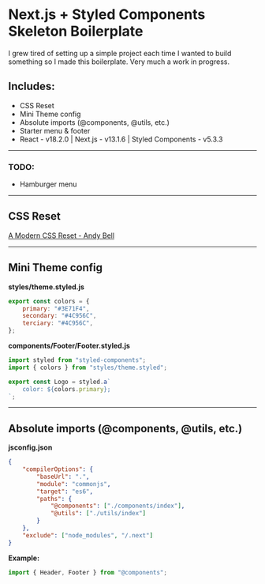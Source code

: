 # Next.js + Styled Components Skeleton Boilerplate

I grew tired of setting up a simple project each time I wanted to build something so I made this boilerplate. Very much a work in progress.

## **Includes:**

- CSS Reset
- Mini Theme config
- Absolute imports (@components, @utils, etc.)
- Starter menu & footer
- React - v18.2.0 | Next.js - v13.1.6 | Styled Components - v5.3.3

---

### **TODO:**

- Hamburger menu

---

<h2>CSS Reset</h2>
<a href="https://hankchizljaw.com/wrote/a-modern-css-reset/">
    A Modern CSS Reset - Andy Bell
</a>
<hr />
<h2>Mini Theme config</h2>

**styles/theme.styled.js**

```js
export const colors = {
	primary: "#3E71F4",
	secondary: "#4C956C",
	terciary: "#4C956C",
};
```

**components/Footer/Footer.styled.js**

```js
import styled from "styled-components";
import { colors } from "styles/theme.styled";

export const Logo = styled.a`
	color: ${colors.primary};
`;
```

<hr />

<h2>Absolute imports (@components, @utils, etc.)</h2>

**jsconfig.json**

```json
{
	"compilerOptions": {
		"baseUrl": ".",
		"module": "commonjs",
		"target": "es6",
		"paths": {
			"@components": ["./components/index"],
			"@utils": ["./utils/index"]
		}
	},
	"exclude": ["node_modules", "/.next"]
}
```

**Example:**

```javascript
import { Header, Footer } from "@components";
```
